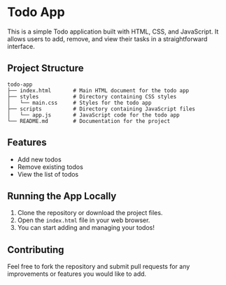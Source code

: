 # Todo App

This is a simple Todo application built with HTML, CSS, and JavaScript. It allows users to add, remove, and view their tasks in a straightforward interface.

## Project Structure

```
todo-app
├── index.html       # Main HTML document for the todo app
├── styles           # Directory containing CSS styles
│   └── main.css     # Styles for the todo app
├── scripts          # Directory containing JavaScript files
│   └── app.js       # JavaScript code for the todo app
└── README.md        # Documentation for the project
```

## Features

- Add new todos
- Remove existing todos
- View the list of todos

## Running the App Locally

1. Clone the repository or download the project files.
2. Open the `index.html` file in your web browser.
3. You can start adding and managing your todos!

## Contributing

Feel free to fork the repository and submit pull requests for any improvements or features you would like to add.
